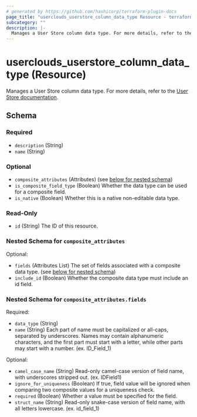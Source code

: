 ```yaml
---
# generated by https://github.com/hashicorp/terraform-plugin-docs
page_title: "userclouds_userstore_column_data_type Resource - terraform-provider-userclouds"
subcategory: ""
description: |-
  Manages a User Store column data type. For more details, refer to the User Store documentation https://docs.userclouds.com/docs/introduction.
---
```


# userclouds_userstore_column_data_type (Resource)

Manages a User Store column data type. For more details, refer to the [User Store documentation](https://docs.userclouds.com/docs/introduction).



<!-- schema generated by tfplugindocs -->
## Schema

### Required

- `description` (String)
- `name` (String)

### Optional

- `composite_attributes` (Attributes) (see [below for nested schema](#nestedatt--composite_attributes))
- `is_composite_field_type` (Boolean) Whether the data type can be used for a composite field.
- `is_native` (Boolean) Whether this is a native non-editable data type.

### Read-Only

- `id` (String) The ID of this resource.

<a id="nestedatt--composite_attributes"></a>
### Nested Schema for `composite_attributes`

Optional:

- `fields` (Attributes List) The set of fields associated with a composite data type. (see [below for nested schema](#nestedatt--composite_attributes--fields))
- `include_id` (Boolean) Whether the composite data type must include an id field.

<a id="nestedatt--composite_attributes--fields"></a>
### Nested Schema for `composite_attributes.fields`

Required:

- `data_type` (String)
- `name` (String) Each part of name must be capitalized or all-caps, separated by underscores. Names may contain alphanumeric characters, and the first part must start with a letter, while other parts may start with a number. (ex. ID_Field_1)

Optional:

- `camel_case_name` (String) Read-only camel-case version of field name, with underscores stripped out. (ex. IDField1)
- `ignore_for_uniqueness` (Boolean) If true, field value will be ignored when comparing two composite values for a uniqueness check.
- `required` (Boolean) Whether a value must be specified for the field.
- `struct_name` (String) Read-only snake-case version of field name, with all letters lowercase. (ex. id_field_1)
